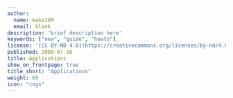 ```yaml
---
author:
  name: makeJAM
  email: blank
description: 'brief description here'
keywords: ["new", "guide", "howto"]
license: '[CC BY-ND 4.0](https://creativecommons.org/licenses/by-nd/4.0)'
published: 2009-07-16
title: Applications
show_on_frontpage: true
title_short: "Applications"
weight: 60
icon: "cogs"
---
```


